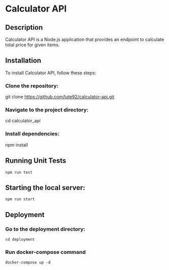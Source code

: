 # Calculator API

## Description
Calculator API is a Node.js application that provides an endpoint to calculate total price for given items. 

## Installation
To install Calculator API, follow these steps:

### Clone the repository:
git clone https://github.com/lute92/calculator-api.git

### Navigate to the project directory:
cd calculator_api

### Install dependencies:
npm install

## Running Unit Tests
    npm run test


## Starting the local server:
    npm run start

## Deployment
### Go to the deployment directory:
    cd deployment

### Run docker-compose command
    docker-compose up -d
